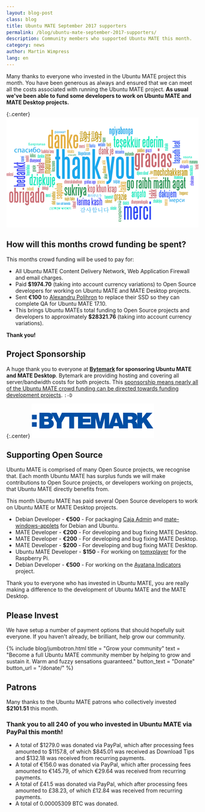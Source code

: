 ```yaml
---
layout: blog-post
class: blog
title: Ubuntu MATE September 2017 supporters
permalink: /blog/ubuntu-mate-september-2017-supporters/
description: Community members who supported Ubuntu MATE this month.
category: news
author: Martin Wimpress
lang: en
---
```


Many thanks to everyone who invested in the Ubuntu MATE project this
month. You have been generous as always and ensured that we can meet
all the costs associated with running the Ubuntu MATE project. **As
usual we've been able to fund some developers to work on Ubuntu MATE
and MATE Desktop projects.**

{:.center}
![Thank you!](/images/blog/thankyou.png)

## How will this months crowd funding be spent?

This months crowd funding will be used to pay for:

  * All Ubuntu MATE Content Delivery Network, Web Application Firewall and email charges.
  * Paid **$1974.70** (taking into account currency variations) to Open Source developers for working on Ubuntu MATE and MATE Desktop projects.
  * Sent **&euro;100** to [Alexandru Polihron](https://github.com/apolitech) to replace their SSD so they can complete QA for Ubuntu MATE 17.10.
  * This brings Ubuntu MATEs total funding to Open Source projects and developers to approximately **$28321.76** (taking into account currency variations).

**Thank you!**

## Project Sponsorship

A huge thank you to everyone at
**[Bytemark](https://www.bytemark.co.uk/r/ubuntu-mate/) for
sponsoring Ubuntu MATE and MATE Desktop**. Bytemark are providing hosting
and covering all server/bandwidth costs for both projects. This
[sponsorship means nearly all of the Ubuntu MATE crowd
funding can be directed towards funding development
projects](https://ubuntu-mate.org/blog/bytemark-sponsor-ubuntu-mate/).
`:-D`

{:.center}
![Bytemark](/images/blog/sponsors/bytemark.png)

## Supporting Open Source

Ubuntu MATE is comprised of many Open Source projects, we recognise
that. Each month Ubuntu MATE has surplus funds we will make
contributions to Open Source projects, or developers working on
projects, that Ubuntu MATE directly benefits from.

This month Ubuntu MATE has paid several Open Source developers to work
on Ubuntu MATE or MATE Desktop projects.

  * Debian Developer - **&euro;500** - For packaging [Caja Admin](https://github.com/infirit/caja-admin) and [mate-windows-applets](https://github.com/IKRadulov/mate-window-applets) for Debian and Ubuntu.
  * MATE Developer - **&euro;200** - For developing and bug fixing MATE Desktop.
  * MATE Developer - **&euro;200** - For developing and bug fixing MATE Desktop.
  * MATE Developer - **$200** - For developing and bug fixing MATE Desktop.
  * Ubuntu MATE Developer - **$150** - For working on [tomxplayer](https://github.com/Meticulus/tomxplayer) for the Raspberry Pi.
  * Debian Developer - **&euro;500** - For working on the [Ayatana Indicators](https://github.com/AyatanaIndicators) project.

Thank you to everyone who has invested in Ubuntu MATE, you are really
making a difference to the development of Ubuntu MATE and the MATE
Desktop.

## Please Invest

We have setup a number of payment options that should hopefully suit
everyone. If you haven't already, be brilliant, help grow our
community.

{% include blog/jumbotron.html
    title = "Grow your community"
    text = "Become a full Ubuntu MATE community member by helping to grow and sustain it. Warm and fuzzy sensations guaranteed."
    button_text = "Donate"
    button_url = "/donate/"
%}

## Patrons

Many thanks to the Ubuntu MATE patrons who collectively invested **$2101.51** this month.

<h3>Thank you to all 240 of you who invested in Ubuntu MATE via PayPal this month!</h3>

  * A total of $1279.0 was donated via PayPal, which after processing fees amounted to $1157.8, of which $845.01 was received as Download Tips and $132.18 was received from recurring payments.
  * A total of &euro;156.0 was donated via PayPal, which after processing fees amounted to &euro;145.79, of which &euro;29.64 was received from recurring payments.
  * A total of &pound;41.5 was donated via PayPal, which after processing fees amounted to &pound;38.23, of which &pound;12.84 was received from recurring payments.
  * A total of 0.00005309 BTC was donated.
